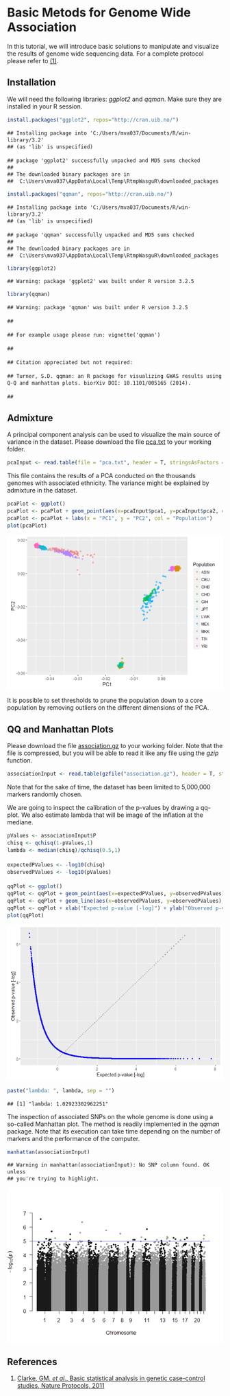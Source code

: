 Basic Metods for Genome Wide Association
================

In this tutorial, we will introduce basic solutions to manipulate and visualize the results of genome wide sequencing data. For a complete protocol please refer to [(1)](#references).

Installation
------------

We will need the following libraries: *ggplot2* and *qqman*. Make sure they are installed in your R session.

``` r
install.packages("ggplot2", repos="http://cran.uib.no/")
```

    ## Installing package into 'C:/Users/mva037/Documents/R/win-library/3.2'
    ## (as 'lib' is unspecified)

    ## package 'ggplot2' successfully unpacked and MD5 sums checked
    ## 
    ## The downloaded binary packages are in
    ##  C:\Users\mva037\AppData\Local\Temp\RtmpWasguR\downloaded_packages

``` r
install.packages("qqman", repos="http://cran.uib.no/")
```

    ## Installing package into 'C:/Users/mva037/Documents/R/win-library/3.2'
    ## (as 'lib' is unspecified)

    ## package 'qqman' successfully unpacked and MD5 sums checked
    ## 
    ## The downloaded binary packages are in
    ##  C:\Users\mva037\AppData\Local\Temp\RtmpWasguR\downloaded_packages

``` r
library(ggplot2)
```

    ## Warning: package 'ggplot2' was built under R version 3.2.5

``` r
library(qqman)
```

    ## Warning: package 'qqman' was built under R version 3.2.5

    ## 

    ## For example usage please run: vignette('qqman')

    ## 

    ## Citation appreciated but not required:

    ## Turner, S.D. qqman: an R package for visualizing GWAS results using Q-Q and manhattan plots. biorXiv DOI: 10.1101/005165 (2014).

    ## 

Admixture
---------

A principal component analysis can be used to visualize the main source of variance in the dataset. Please download the file [pca.txt]() to your working folder.

``` r
pcaInput <- read.table(file = "pca.txt", header = T, stringsAsFactors = F)
```

This file contains the results of a PCA conducted on the thousands genomes with associated ethnicity. The variance might be explained by admixture in the dataset.

``` r
pcaPlot <- ggplot()
pcaPlot <- pcaPlot + geom_point(aes(x=pcaInput$pca1, y=pcaInput$pca2, col = pcaInput$population), alpha = 0.5)
pcaPlot <- pcaPlot + labs(x = "PC1", y = "PC2", col = "Population")
plot(pcaPlot)
```

![](genome_association_files/figure-markdown_github/pca_plot-1.png)

It is possible to set thresholds to prune the population down to a core population by removing outliers on the different dimensions of the PCA.

QQ and Manhattan Plots
----------------------

Please download the file [association.gz]() to your working folder. Note that the file is compressed, but you will be able to read it like any file using the *gzip* function.

``` r
associationInput <- read.table(gzfile("association.gz"), header = T, stringsAsFactors = F)
```

Note that for the sake of time, the dataset has been limited to 5,000,000 markers randomly chosen.

We are going to inspect the calibration of the p-values by drawing a qq-plot. We also estimate lambda that will be image of the inflation at the mediane.

``` r
pValues <- associationInput$P
chisq <- qchisq(1-pValues,1)
lambda <- median(chisq)/qchisq(0.5,1)

expectedPValues <- -log10(chisq)
observedPValues <- -log10(pValues)

qqPlot <- ggplot()
qqPlot <- qqPlot + geom_point(aes(x=expectedPValues, y=observedPValues), size = 1, col = "blue")
qqPlot <- qqPlot + geom_line(aes(x=observedPValues, y=observedPValues), size = 1, alpha = 0.5, linetype = "dotted")
qqPlot <- qqPlot + xlab("Expected p-value [-log]") + ylab("Observed p-value [-log]")
plot(qqPlot)
```

![](genome_association_files/figure-markdown_github/qq_plot-1.png)

``` r
paste("lambda: ", lambda, sep = "")
```

    ## [1] "lambda: 1.02923302962251"

The inspection of associated SNPs on the whole genome is done using a so-called Manhattan plot. The method is readily implemented in the *qqman* package. Note that its execution can take time depending on the number of markers and the performance of the computer.

``` r
manhattan(associationInput)
```

    ## Warning in manhattan(associationInput): No SNP column found. OK unless
    ## you're trying to highlight.

![](genome_association_files/figure-markdown_github/manhattan_plot-1.png)

References
----------

1.  [Clarke, GM. *et al.*, Basic statistical analysis in genetic case-control studies, Nature Protocols, 2011](https://www.ncbi.nlm.nih.gov/pubmed/21293453)
